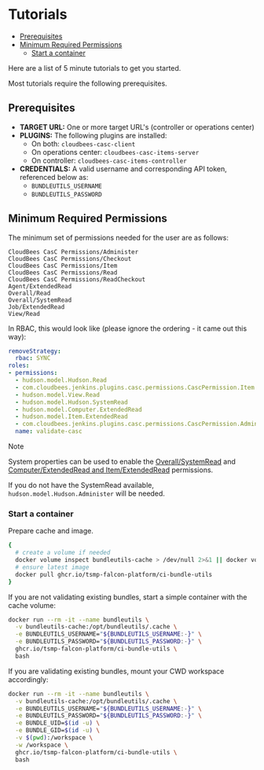 # Tutorials

<!-- START doctoc generated TOC please keep comment here to allow auto update -->
<!-- DON'T EDIT THIS SECTION, INSTEAD RE-RUN doctoc TO UPDATE -->

- [Prerequisites](#prerequisites)
- [Minimum Required Permissions](#minimum-required-permissions)
  - [Start a container](#start-a-container)

<!-- END doctoc generated TOC please keep comment here to allow auto update -->

Here are a list of 5 minute tutorials to get you started.

Most tutorials require the following prerequisites.

## Prerequisites

- **TARGET URL:** One or more target URL's (controller or operations center)
- **PLUGINS:** The following plugins are installed:
  - On both: `cloudbees-casc-client`
  - On operations center: `cloudbees-casc-items-server`
  - On controller: `cloudbees-casc-items-controller`
- **CREDENTIALS:** A valid username and corresponding API token, referenced below as:
  - `BUNDLEUTILS_USERNAME`
  - `BUNDLEUTILS_PASSWORD`

## Minimum Required Permissions

The minimum set of permissions needed for the user are as follows:

```mono
CloudBees CasC Permissions/Administer
CloudBees CasC Permissions/Checkout
CloudBees CasC Permissions/Item
CloudBees CasC Permissions/Read
CloudBees CasC Permissions/ReadCheckout
Agent/ExtendedRead
Overall/Read
Overall/SystemRead
Job/ExtendedRead
View/Read
```

In RBAC, this would look like (please ignore the ordering - it came out this way):

```yaml
removeStrategy:
  rbac: SYNC
roles:
- permissions:
  - hudson.model.Hudson.Read
  - com.cloudbees.jenkins.plugins.casc.permissions.CascPermission.Item
  - hudson.model.View.Read
  - hudson.model.Hudson.SystemRead
  - hudson.model.Computer.ExtendedRead
  - hudson.model.Item.ExtendedRead
  - com.cloudbees.jenkins.plugins.casc.permissions.CascPermission.Administer
  name: validate-casc
```

> [!NOTE]
> System properties can be used to enable the [Overall/SystemRead](https://www.jenkins.io/doc/book/managing/system-properties/#jenkins-security-systemreadpermission) and [Computer/ExtendedRead and Item/ExtendedRead](https://www.jenkins.io/doc/book/managing/system-properties/#hudson-security-extendedreadpermission) permissions.
>
> If you do not have the SystemRead available, `hudson.model.Hudson.Administer` will be needed.

### Start a container

Prepare cache and image.

```sh
{
  # create a volume if needed
  docker volume inspect bundleutils-cache > /dev/null 2>&1 || docker volume create bundleutils-cache
  # ensure latest image
  docker pull ghcr.io/tsmp-falcon-platform/ci-bundle-utils
}
```

If you are not validating existing bundles, start a simple container with the cache volume:

```sh
docker run --rm -it --name bundleutils \
  -v bundleutils-cache:/opt/bundleutils/.cache \
  -e BUNDLEUTILS_USERNAME="${BUNDLEUTILS_USERNAME:-}" \
  -e BUNDLEUTILS_PASSWORD="${BUNDLEUTILS_PASSWORD:-}" \
  ghcr.io/tsmp-falcon-platform/ci-bundle-utils \
  bash
```

If you are validating existing bundles, mount your CWD workspace accordingly:

```sh
docker run --rm -it --name bundleutils \
  -v bundleutils-cache:/opt/bundleutils/.cache \
  -e BUNDLEUTILS_USERNAME="${BUNDLEUTILS_USERNAME:-}" \
  -e BUNDLEUTILS_PASSWORD="${BUNDLEUTILS_PASSWORD:-}" \
  -e BUNDLE_UID=$(id -u) \
  -e BUNDLE_GID=$(id -u) \
  -v $(pwd):/workspace \
  -w /workspace \
  ghcr.io/tsmp-falcon-platform/ci-bundle-utils \
  bash
```
